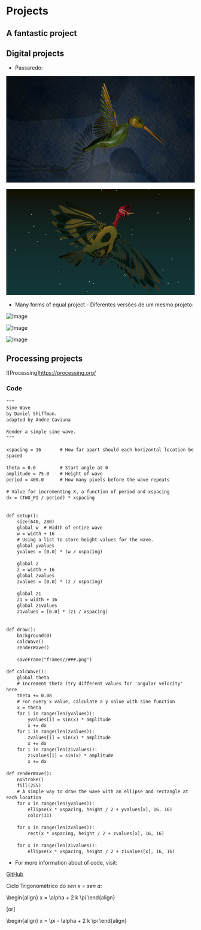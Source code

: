 # Projects

## A fantastic project

## Digital projects

- Passaredo:

![Image](/img/Tutusu.png)

![Image](/img/Faliru1.png)

- Many forms of equal project - Diferentes versões de um mesmo projeto:

![Image](/img/pr_sine_wave_m.gif)

![Image](/img/pr_sine_wave_v3.gif)

![Image](/img/pr_sine_wave_v4.gif)

## Processing projects

![Processing]<https://processing.org/>

### Code

```{.py3 title="pr_sine_wave.py"}
"""
Sine Wave
by Daniel Shiffman.
adapted by Andre Caviuna
 
Render a simple sine wave.
"""

xspacing = 16       # How far apart should each horizontal location be spaced

theta = 0.0         # Start angle at 0
amplitude = 75.0    # Height of wave
period = 400.0      # How many pixels before the wave repeats

# Value for incrementing X, a function of period and xspacing
dx = (TWO_PI / period) * xspacing 


def setup():
    size(640, 280)
    global w  # Width of entire wave
    w = width + 16
    # Using a list to store height values for the wave.
    global yvalues
    yvalues = [0.0] * (w / xspacing)

    global z  
    z = width + 16
    global zvalues
    zvalues = [0.0] * (z / xspacing)

    global z1  
    z1 = width + 16
    global z1values
    z1values = [0.0] * (z1 / xspacing)


def draw():
    background(0)
    calcWave()
    renderWave()
    
    saveFrame("frames//###.png") 

def calcWave():
    global theta
    # Increment theta (try different values for 'angular velocity' here
    theta += 0.08
    # For every x value, calculate a y value with sine function
    x = theta
    for i in range(len(yvalues)):
        yvalues[i] = sin(x) * amplitude
        x += dx
    for i in range(len(zvalues)):
        zvalues[i] = sin(x) * amplitude
        x += dx
    for i in range(len(z1values)):
        z1values[i] = sin(x) * amplitude
        x += dx

def renderWave():
    noStroke()
    fill(255)
    # A simple way to draw the wave with an ellipse and rectangle at each location
    for x in range(len(yvalues)):
        ellipse(x * xspacing, height / 2 + yvalues[x], 16, 16)
        color(31)

    for x in range(len(zvalues)):
        rect(x * xspacing, height / 2 + zvalues[x], 16, 16)

    for x in range(len(z1values)):
        ellipse(x * xspacing, height / 2 + z1values[x], 16, 16)

```

- For more information about of code, visit:

[GitHub](https://github.com/Caviuna/pr-sine_wave)

Ciclo Trigonométrico do *sen x = sen a*:

\begin{align}
    x = \alpha + 2 k \pi
\end{align}

\[or\]

\begin{align}
    x = \pi - \alpha + 2 k \pi
\end{align}
